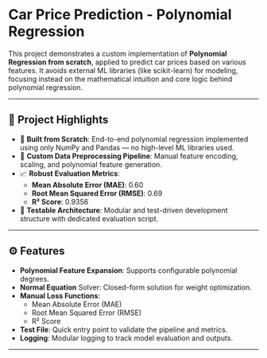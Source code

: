 # Car Price Prediction - Polynomial Regression

This project demonstrates a custom implementation of **Polynomial Regression from scratch**, applied to predict car prices based on various features. It avoids external ML libraries (like scikit-learn) for modeling, focusing instead on the mathematical intuition and core logic behind polynomial regression.

---

## 📌 Project Highlights

- 🔢 **Built from Scratch**: End-to-end polynomial regression implemented using only NumPy and Pandas — no high-level ML libraries used.
- 🔄 **Custom Data Preprocessing Pipeline**: Manual feature encoding, scaling, and polynomial feature generation.
- 📈 **Robust Evaluation Metrics**:
  - **Mean Absolute Error (MAE)**: 0.60
  - **Root Mean Squared Error (RMSE)**: 0.69
  - **R² Score**: 0.9356
- 🧪 **Testable Architecture**: Modular and test-driven development structure with dedicated evaluation script.

---

## ⚙️ Features

- **Polynomial Feature Expansion**: Supports configurable polynomial degrees.
- **Normal Equation** Solver: Closed-form solution for weight optimization.
- **Manual Loss Functions**:
  - Mean Absolute Error (MAE)
  - Root Mean Squared Error (RMSE)
  - R² Score
- **Test File**: Quick entry point to validate the pipeline and metrics.
- **Logging**: Modular logging to track model evaluation and outputs.

---